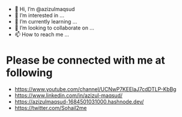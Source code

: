 - 👋 Hi, I’m @azizulmaqsud
- 👀 I’m interested in ...
- 🌱 I’m currently learning ...
- 💞️ I’m looking to collaborate on ...
- 📫 How to reach me ...

# Please be connected with me at following
 
- https://www.youtube.com/channel/UCNwP7KEElaJ7cdDTLP-KbBg
- https://www.linkedin.com/in/azizul-maqsud/
- https://azizulmaqsud-1684501031000.hashnode.dev/
- https://twitter.com/Sohail2me


<!---
azizulmaqsud/azizulmaqsud is a ✨ special ✨ repository because its `README.md` (this file) appears on your GitHub profile.
You can click the Preview link to take a look at your changes.
--->
